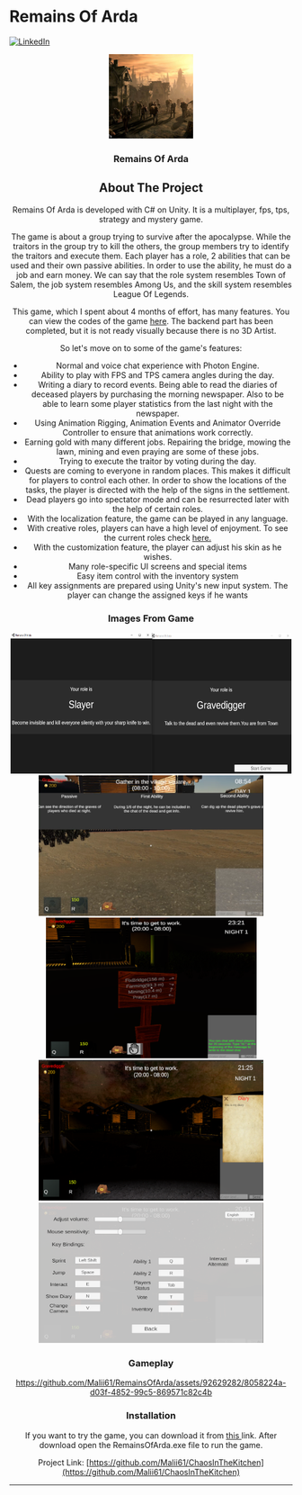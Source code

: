 # Remains Of Arda

<a name="readme-top"></a>

[![LinkedIn][linkedin-shield]][linkedin-url]


<div align="center">
  <a href="https://github.com/Malii61/EscapeFromHorrorMansion">
    <img src="ReadmeImages/logo.jpg" alt="Logo" width="150" height="150">
  </a>

  <h3 align="center">Remains Of Arda</h3>

<!-- ABOUT THE PROJECT -->
## About The Project

Remains Of Arda is developed with C# on Unity. It is a multiplayer, fps, tps, strategy and mystery game.
 
The game is about a group trying to survive after the apocalypse. While the traitors in the group try to kill the others, the group members try to identify the traitors and execute them. Each player has a role, 2 abilities that can be used and their own passive abilities. In order to use the ability, he must do a job and earn money. We can say that the role system resembles Town of Salem, the job system resembles Among Us, and the skill system resembles League Of Legends.

This game, which I spent about 4 months of effort, has many features. You can view the codes of the game <a href="https://github.com/Malii61/RemainsOfArda/tree/main/Assets/Scripts">here</a>. The backend part has been completed, but it is not ready visually because there is no 3D Artist.
 
So let's move on to some of the game's features:
* Normal and voice chat experience with Photon Engine.
* Ability to play with FPS and TPS camera angles during the day.
* Writing a diary to record events. Being able to read the diaries of deceased players by purchasing the morning newspaper. Also to be able to learn some player statistics from the last night with the newspaper.
* Using Animation Rigging, Animation Events and Animator Override Controller to ensure that animations work correctly.
* Earning gold with many different jobs. Repairing the bridge, mowing the lawn, mining and even praying are some of these jobs.
* Trying to execute the traitor by voting during the day.
* Quests are coming to everyone in random places. This makes it difficult for players to control each other. In order to show the locations of the tasks, the player is directed with the help of the signs in the settlement.
* Dead players go into spectator mode and can be resurrected later with the help of certain roles.
* With the localization feature, the game can be played in any language.
* With creative roles, players can have a high level of enjoyment. To see the current roles check <a href="https://github.com/Malii61/RemainsOfArda/blob/main/Assets/Scripts/Role/AllRoles.cs">here.</a>
* With the customization feature, the player can adjust his skin as he wishes.
* Many role-specific UI screens and special items
* Easy item control with the inventory system
* All key assignments are prepared using Unity's new input system. The player can change the assigned keys if he wants

  
### Images From Game
  <img src="/ReadmeImages/lobby.png" width="500" height="250"/>
  <img src="/ReadmeImages/in%20game%201.png" width="400" height="250"/>
  <img src="/ReadmeImages/in%20game%202.png" width="375" height="250"/>
  <img src="/ReadmeImages/in%20game%203.png" width="400" height="250"/>
  <img src="/ReadmeImages/settings.png" width="400" height="250"/>
  


 ### Gameplay


https://github.com/Malii61/RemainsOfArda/assets/92629282/8058224a-d03f-4852-99c5-869571c82c4b


 
  
### Installation
 <a>
    If you want to try the game, you can download it from <a href="https://github.com/Malii61/RemainsOfArda/blob/main/Build"> this </a> link. After download open the RemainsOfArda.exe file to run the game.


   
   
Project Link: [https://github.com/Malii61/ChaosInTheKitchen](https://github.com/Malii61/ChaosInTheKitchen)


[linkedin-shield]: https://img.shields.io/badge/-LinkedIn-black.svg?style=for-the-badge&logo=linkedin&colorB=555
[linkedin-url]: https://www.linkedin.com/in/muhammed-ali-tural/
 


****
